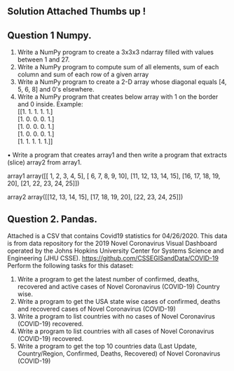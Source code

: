 ## Solution Attached Thumbs up !
## Question 1 Numpy. 
1. Write a NumPy program to create a 3x3x3 ndarray filled with values between 1 and 27. 
2. Write a NumPy program to compute sum of all elements, sum of each column and sum of each row of a given array 
3. Write a NumPy program to create a 2-D array whose diagonal equals [4, 5, 6, 8] and 0's elsewhere.
4. Write a NumPy program that creates below array with 1 on the border and 0 inside. Example:\
[[1. 1. 1. 1. 1.]\
[1. 0. 0. 0. 1.]\
[1. 0. 0. 0. 1.]\
[1. 0. 0. 0. 1.]\
[1. 1. 1. 1. 1.]]

•	Write a program that creates array1 and then write a program that extracts (slice) array2 from array1. 

array1
array([[ 1,  2,  3,  4,  5],
       [ 6,  7,  8,  9, 10],
       [11, 12, 13, 14, 15],
       [16, 17, 18, 19, 20],
       [21, 22, 23, 24, 25]])	

array2
array([[12, 13, 14, 15],
       [17, 18, 19, 20],
       [22, 23, 24, 25]])







## Question 2. Pandas.

Attached is a CSV that contains Covid19 statistics for 04/26/2020. This data is from data repository for the 2019 Novel Coronavirus Visual Dashboard operated by the Johns Hopkins University Center for Systems Science and Engineering (JHU CSSE). https://github.com/CSSEGISandData/COVID-19
Perform the following tasks for this dataset: 
1.	Write a program to get the latest number of confirmed, deaths, recovered and active cases of Novel Coronavirus (COVID-19) Country wise.
2.	Write a program to get the USA state wise cases of confirmed, deaths and recovered cases of Novel Coronavirus (COVID-19)
3.	Write a program to list countries with no cases of Novel Coronavirus (COVID-19) recovered.
4.	Write a program to list countries with all cases of Novel Coronavirus (COVID-19) recovered.
5.	Write a program to get the top 10 countries data (Last Update, Country/Region, Confirmed, Deaths, Recovered) of Novel Coronavirus (COVID-19)
